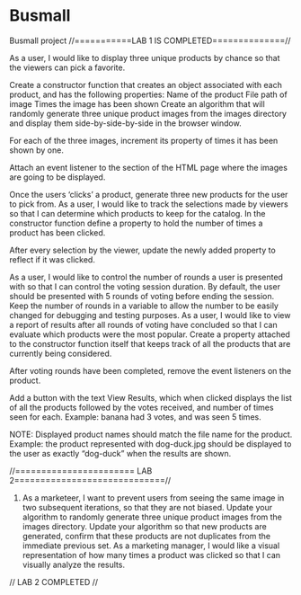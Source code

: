 # Busmall
Busmall project 
//===========LAB 1 IS COMPLETED==============//

As a user, I would like to display three unique products by chance so that the viewers can pick a favorite.

Create a constructor function that creates an object associated with each product, and has the following properties:
Name of the product
File path of image
Times the image has been shown
Create an algorithm that will randomly generate three unique product images from the images directory and display them side-by-side-by-side in the browser window.

For each of the three images, increment its property of times it has been shown by one.

Attach an event listener to the section of the HTML page where the images are going to be displayed.

Once the users ‘clicks’ a product, generate three new products for the user to pick from.
As a user, I would like to track the selections made by viewers so that I can determine which products to keep for the catalog.
In the constructor function define a property to hold the number of times a product has been clicked.

After every selection by the viewer, update the newly added property to reflect if it was clicked.

As a user, I would like to control the number of rounds a user is presented with so that I can control the voting session duration.
By default, the user should be presented with 5 rounds of voting before ending the session.
Keep the number of rounds in a variable to allow the number to be easily changed for debugging and testing purposes.
As a user, I would like to view a report of results after all rounds of voting have concluded so that I can evaluate which products were the most popular.
Create a property attached to the constructor function itself that keeps track of all the products that are currently being considered.

After voting rounds have been completed, remove the event listeners on the product.

Add a button with the text View Results, which when clicked displays the list of all the products followed by the votes received, and number of times seen for each. Example: banana had 3 votes, and was seen 5 times.

NOTE: Displayed product names should match the file name for the product. Example: the product represented with dog-duck.jpg should be displayed to the user as exactly “dog-duck” when the results are shown.

//======================= LAB 2=============================//

1. As a marketeer, I want to prevent users from seeing the same image in two subsequent iterations, so that they are not biased.
Update your algorithm to randomly generate three unique product images from the images directory.
Update your algorithm so that new products are generated, confirm that these products are not duplicates from the immediate previous set.
As a marketing manager, I would like a visual representation of how many times a product was clicked so that I can visually analyze the results.

// LAB 2 COMPLETED //